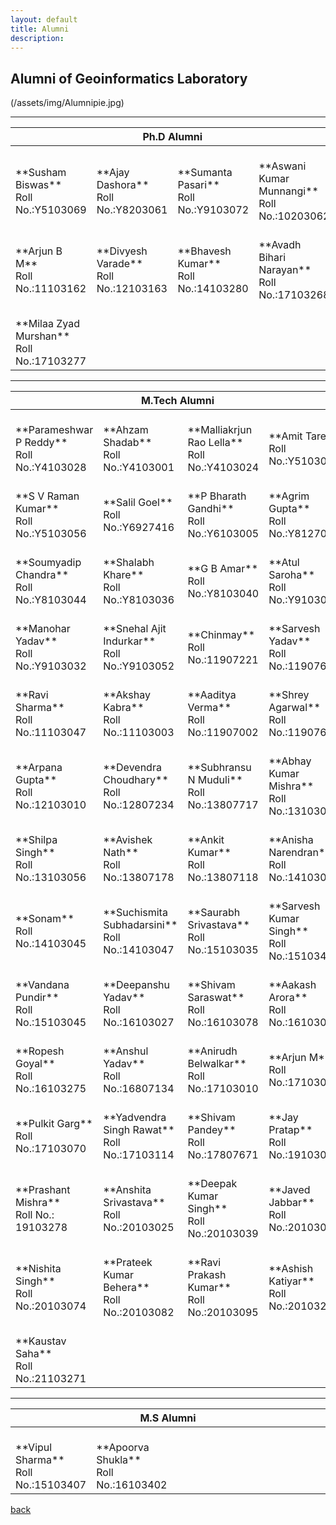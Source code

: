 ```yaml
---
layout: default
title: Alumni
description:
---
```

## Alumni  of Geoinformatics Laboratory
(/assets/img/Alumnipie.jpg)<br>



* * *
<table>
<colgroup>
<col width="25%" />
<col width="25%" />
<col width="25%" />
<col width="25%" />
</colgroup>
<thead>
<tr class="header">
<th colspan="4"> Ph.D Alumni</th>
</tr>
</thead>
<tbody>

<tr>
<td markdown="span"><br>
**Susham Biswas**<br>              
Roll No.:Y5103069<br>

</td>
<td markdown="span"><br>
**Ajay Dashora**<br>              
Roll No.:Y8203061<br>

</td>
<td markdown="span"><br>
**Sumanta Pasari**<br>            
Roll No.:Y9103072<br>

</td>
<td markdown="span"><br>
**Aswani Kumar Munnangi**<br>            
Roll No.:10203062<br>


</td>
</tr>
<tr>
<td markdown="span"><br>               
**Arjun B M**<br>
Roll No.:11103162<br>

</td>
<td markdown="span"><br>
**Divyesh Varade**<br>             
Roll No.:12103163<br>

</td>
<td markdown="span"><br>
**Bhavesh Kumar**<br>           
Roll No.:14103280<br>

</td>
<td markdown="span"><br>
**Avadh Bihari Narayan**<br>             
Roll No.:17103268<br>

</td>
</tr>
<tr>
<td markdown="span"><br>
**Milaa Zyad Murshan**<br>             
Roll No.:17103277<br>

</td>
<td markdown="span"></td>
<td markdown="span"></td>
<td markdown="span"></td>

</tr>
</tbody>
</table>



* * *
<table>
<colgroup>
<col width="25%" />
<col width="25%" />
<col width="25%" />
<col width="25%" />
</colgroup>
<thead>
<tr class="header">
<th colspan="4"> M.Tech Alumni</th>
</tr>
</thead>
<tbody>

<tr>
<td markdown="span"><br>
**Parameshwar P Reddy**<br>
Roll No.:Y4103028<br>


</td>
<td markdown="span"><br>
**Ahzam Shadab**<br>
Roll No.:Y4103001<br>


</td>
<td markdown="span"><br>
**Malliakrjun Rao Lella**<br>
Roll No.:Y4103024<br>

</td>

<td markdown="span"><br>
**Amit Tare**<br>
Roll No.:Y5103005<br>

</td>
</tr>
<tr>
<td markdown="span"><br>
**S V Raman Kumar**<br>
Roll No.:Y5103056<br>


</td>
<td markdown="span"><br>
**Salil Goel**<br>
Roll No.:Y6927416<br>

</td>
<td markdown="span"><br>
**P Bharath Gandhi**<br>
Roll No.:Y6103005<br>


</td>
<td markdown="span"><br>
**Agrim Gupta**<br>
Roll No.:Y8127040<br>


</td>
</tr>
<tr>
<td markdown="span"><br>
**Soumyadip Chandra**<br>
Roll No.:Y8103044<br>

</td>

<td markdown="span"><br>
**Shalabh Khare**<br>
Roll No.:Y8103036<br>

</td>
<td markdown="span"><br>
**G B Amar**<br>
Roll No.:Y8103040<br>


</td>
<td markdown="span"><br>
**Atul Saroha**<br>
Roll No.:Y9103007<br>


</td>
</tr>
<tr>
<td markdown="span"><br>
**Manohar Yadav**<br>
Roll No.:Y9103032<br>

</td>
<td markdown="span"><br>
**Snehal Ajit Indurkar**<br>
Roll No.:Y9103052<br>


</td>
<td markdown="span"><br>
**Chinmay**<br>
Roll No.:11907221<br>


</td>
<td markdown="span"><br>
**Sarvesh Yadav**<br>
Roll No.:11907657<br>


</td>
</tr>
<tr>
<td markdown="span"><br>
**Ravi Sharma**<br>
Roll No.:11103047<br>

</td>
<td markdown="span"><br>
**Akshay Kabra**<br>
Roll No.:11103003<br>


</td>
<td markdown="span"><br>
**Aaditya Verma**<br>
Roll No.:11907002<br>


</td>
<td markdown="span"><br>
**Shrey Agarwal**<br>
Roll No.:11907695<br>


</td>
</tr>
<tr>
<td markdown="span"><br>
**Arpana Gupta**<br>
Roll No.:12103010<br>


</td>
<td markdown="span"><br>
**Devendra Choudhary**<br>
Roll No.:12807234<br>


</td>
<td markdown="span"><br>
**Subhransu N Muduli**<br>
Roll No.:13807717<br>


</td>
<td markdown="span"><br>
**Abhay Kumar Mishra**<br>
Roll No.:13103002<br>

</td>
</tr>
<tr>
<td markdown="span"><br>
**Shilpa Singh**<br>
Roll No.:13103056<br>


</td>
<td markdown="span"><br>
**Avishek Nath**<br>
Roll No.:13807178<br>


</td>
<td markdown="span"><br>
**Ankit Kumar**<br>
Roll No.:13807118<br>


</td>
<td markdown="span"><br>
**Anisha Narendran**<br>
Roll No.:14103007<br>


</td>
</tr>
<tr>
<td markdown="span"><br>
**Sonam**<br>
Roll No.:14103045<br>


</td>
<td markdown="span"><br>
**Suchismita Subhadarsini**<br>
Roll No.:14103047<br>


</td>
<td markdown="span"><br>
**Saurabh Srivastava**<br>
Roll No.:15103035<br>


</td>
<td markdown="span"><br>
**Sarvesh Kumar Singh**<br>
Roll No.:15103405<br>


</td>
</tr>
<tr>
<td markdown="span"><br>
**Vandana Pundir**<br>
Roll No.:15103045<br>

</td>
<td markdown="span"><br>
**Deepanshu Yadav**<br>
Roll No.:16103027<br>

</td>
<td markdown="span"><br>
**Shivam Saraswat**<br>
Roll No.:16103078<br>

</td>
<td markdown="span"><br>
**Aakash Arora**<br>
Roll No.:16103001<br>


</td>
</tr>
<tr>
<td markdown="span"><br>
**Ropesh Goyal**<br>
Roll No.:16103275<br>


</td>
<td markdown="span"><br>
**Anshul Yadav**<br>
Roll No.:16807134<br>



</td>
<td markdown="span"><br>
**Anirudh Belwalkar**<br>
Roll No.:17103010<br>

</td>
<td markdown="span"><br>
**Arjun M**<br>
Roll No.:17103016<br>


</td>
</tr>
<tr>
<td markdown="span"><br>
**Pulkit Garg**<br>
Roll No.:17103070<br>

</td>
<td markdown="span"><br>
**Yadvendra Singh Rawat**<br>
Roll No.:17103114<br>

</td>
<td markdown="span"><br>
**Shivam Pandey**<br>
Roll No.:17807671<br>


</td>
<td markdown="span"><br>
**Jay Pratap**<br>
Roll No.:19103039<br>


</td>
</tr>
<tr>
<td markdown="span"><br>
**Prashant Mishra**<br>
Roll No.: 19103278 <br>


</td>
<td markdown="span"><br>
**Anshita Srivastava**<br>
Roll No.:20103025<br>

</td>
<td markdown="span"><br>
**Deepak Kumar Singh**<br>
Roll No.:20103039<br>


</td>
<td markdown="span"><br>
**Javed Jabbar**<br>
Roll No.:20103054<br>


</td>
</tr>
<tr>
<td markdown="span"><br>
**Nishita Singh**<br>
Roll No.:20103074<br>

</td>
<td markdown="span"><br>
**Prateek Kumar Behera**<br>
Roll No.:20103082<br>

</td>
<td markdown="span"><br>
**Ravi Prakash Kumar**<br>
Roll No.:20103095<br>


</td>
<td markdown="span"><br>
**Ashish Katiyar**<br>
Roll No.:20103268<br>


</td>
</tr>
<tr>
<td markdown="span"><br>
**Kaustav Saha**<br>
Roll No.:21103271<br>

</td>
<td markdown="span"></td>

</tr>
</tbody>
</table>




* * *
<table>
<colgroup>
<col width="25%" />
<col width="25%" />
<col width="25%" />
<col width="25%" />
</colgroup>
<thead>
<tr class="header">
<th colspan="4"> M.S Alumni</th>
</tr>
</thead>
<tbody>

<tr>
<td markdown="span"><br>
**Vipul Sharma**<br>             
Roll No.:15103407<br>


</td>
<td markdown="span"><br>
**Apoorva Shukla**<br>           
Roll No.:16103402<br>

</td>
</tr>
</tbody>
</table>

[back](./)




















